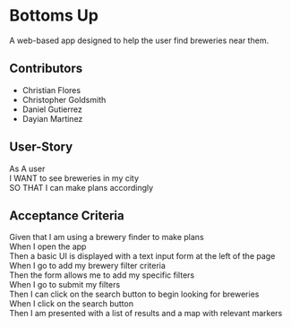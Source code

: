 # Bottoms Up
A web-based app designed to help the user find breweries near them.

## Contributors

- Christian Flores
- Christopher Goldsmith
- Daniel Gutierrez
- Dayian Martinez

## User-Story
   As A user <br />
   I WANT to see breweries in my city <br />
   SO THAT I can make plans accordingly 
   
## Acceptance Criteria
Given that I am using a brewery finder to make plans <br />
When I open the app <br />
Then a basic UI is displayed with a text input form at the left of the page <br />
When I go to add my brewery filter criteria <br />
Then the form allows me to add my specific filters <br />
When I go to submit my filters <br />
Then I can click on the search button to begin looking for breweries <br />
When I click on the search button <br />
Then I am presented with a list of results and a map with relevant markers 

